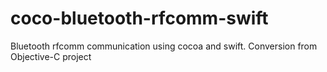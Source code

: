 # coco-bluetooth-rfcomm-swift
Bluetooth rfcomm communication using cocoa and swift. Conversion from Objective-C project

